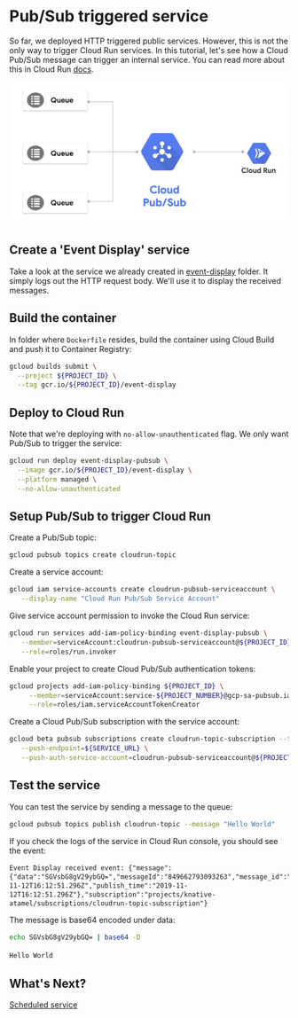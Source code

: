 # Pub/Sub triggered service

So far, we deployed HTTP triggered public services. However, this is not the only way to trigger Cloud Run services. In this tutorial, let's see how a Cloud Pub/Sub message can trigger an internal service. You can read more about this in Cloud Run [docs](https://cloud.google.com/run/docs/events/pubsub-push).

![Cloud Run Console](./images/cloud-run-pubsub.png)

## Create a 'Event Display' service

Take a look at the service we already created in [event-display](../event-display) folder. It simply logs out the HTTP request body. We'll use it to display the received messages.

## Build the container

In folder where `Dockerfile` resides, build the container using Cloud Build and push it to Container Registry:

```bash
gcloud builds submit \
  --project ${PROJECT_ID} \
  --tag gcr.io/${PROJECT_ID}/event-display
```

## Deploy to Cloud Run

Note that we're deploying with `no-allow-unauthenticated` flag. We only want Pub/Sub to trigger the service:

```bash
gcloud run deploy event-display-pubsub \
  --image gcr.io/${PROJECT_ID}/event-display \
  --platform managed \
  --no-allow-unauthenticated
```

## Setup Pub/Sub to trigger Cloud Run

Create a Pub/Sub topic:

```bash
gcloud pubsub topics create cloudrun-topic
```

Create a service account:

```bash
gcloud iam service-accounts create cloudrun-pubsub-serviceaccount \
   --display-name "Cloud Run Pub/Sub Service Account"
```

Give service account permission to invoke the Cloud Run service:

```bash
gcloud run services add-iam-policy-binding event-display-pubsub \
   --member=serviceAccount:cloudrun-pubsub-serviceaccount@${PROJECT_ID}.iam.gserviceaccount.com \
   --role=roles/run.invoker
```

Enable your project to create Cloud Pub/Sub authentication tokens:

```bash
gcloud projects add-iam-policy-binding ${PROJECT_ID} \
     --member=serviceAccount:service-${PROJECT_NUMBER}@gcp-sa-pubsub.iam.gserviceaccount.com \
     --role=roles/iam.serviceAccountTokenCreator
```

Create a Cloud Pub/Sub subscription with the service account:

```bash
gcloud beta pubsub subscriptions create cloudrun-topic-subscription --topic cloudrun-topic \
   --push-endpoint=${SERVICE_URL} \
   --push-auth-service-account=cloudrun-pubsub-serviceaccount@${PROJECT_ID}.iam.gserviceaccount.com
```

## Test the service

You can test the service by sending a message to the queue: 

```bash
gcloud pubsub topics publish cloudrun-topic --message "Hello World"
```

If you check the logs of the service in Cloud Run console, you should see the event:

```
Event Display received event: {"message":{"data":"SGVsbG8gV29ybGQ=","messageId":"849662793093263","message_id":"849662793093263","publishTime":"2019-11-12T16:12:51.296Z","publish_time":"2019-11-12T16:12:51.296Z"},"subscription":"projects/knative-atamel/subscriptions/cloudrun-topic-subscription"}
```

The message is base64 encoded under data:

```bash
echo SGVsbG8gV29ybGQ= | base64 -D

Hello World
```

## What's Next?

[Scheduled service](scheduled.md)
